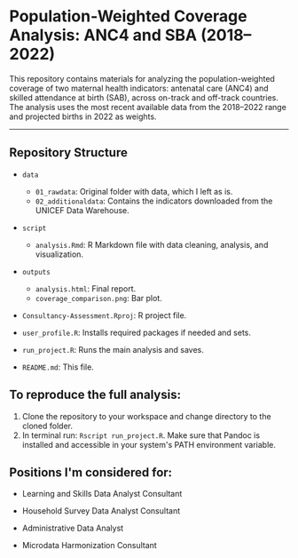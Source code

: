 # Population-Weighted Coverage Analysis: ANC4 and SBA (2018–2022)

This repository contains materials for analyzing the population-weighted coverage of two maternal health indicators: antenatal care (ANC4) and skilled attendance at birth (SAB), across on-track and off-track countries. The analysis uses the most recent available data from the 2018–2022 range and projected births in 2022 as weights.

---

## Repository Structure

+ `data`

    + `01_rawdata`: Original folder with data, which I left as is.
    + `02_additionaldata`: Contains the indicators downloaded from the UNICEF Data Warehouse.

+ `script`

    + `analysis.Rmd`: R Markdown file with data cleaning, analysis, and visualization.

+ `outputs`

    + `analysis.html`: Final report.
    + `coverage_comparison.png`: Bar plot.

+ `Consultancy-Assessment.Rproj`: R project file.
+ `user_profile.R`: Installs required packages if needed and sets.
+ `run_project.R`: Runs the main analysis and saves.
+ `README.md`: This file.


## To reproduce the full analysis:

1. Clone the repository to your workspace and change directory to the cloned folder.
2. In terminal run: `Rscript run_project.R`. Make sure that Pandoc is installed and accessible in your system's PATH environment variable.


## Positions I'm considered for:

- Learning and Skills Data Analyst Consultant

- Household Survey Data Analyst Consultant

- Administrative Data Analyst

- Microdata Harmonization Consultant
